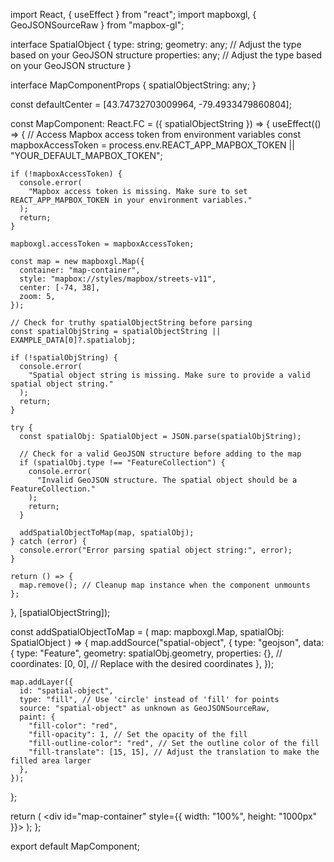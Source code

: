 import React, { useEffect } from "react";
import mapboxgl, { GeoJSONSourceRaw } from "mapbox-gl";

interface SpatialObject {
  type: string;
  geometry: any; // Adjust the type based on your GeoJSON structure
  properties: any; // Adjust the type based on your GeoJSON structure
}

interface MapComponentProps {
  spatialObjectString: any;
}

const defaultCenter = [43.74732703009964, -79.4933479860804];

const MapComponent: React.FC<MapComponentProps> = ({ spatialObjectString }) => {
  useEffect(() => {
    // Access Mapbox access token from environment variables
    const mapboxAccessToken =
      process.env.REACT_APP_MAPBOX_TOKEN || "YOUR_DEFAULT_MAPBOX_TOKEN";

    if (!mapboxAccessToken) {
      console.error(
        "Mapbox access token is missing. Make sure to set REACT_APP_MAPBOX_TOKEN in your environment variables."
      );
      return;
    }

    mapboxgl.accessToken = mapboxAccessToken;

    const map = new mapboxgl.Map({
      container: "map-container",
      style: "mapbox://styles/mapbox/streets-v11",
      center: [-74, 38],
      zoom: 5,
    });

    // Check for truthy spatialObjectString before parsing
    const spatialObjString = spatialObjectString || EXAMPLE_DATA[0]?.spatialobj;

    if (!spatialObjString) {
      console.error(
        "Spatial object string is missing. Make sure to provide a valid spatial object string."
      );
      return;
    }

    try {
      const spatialObj: SpatialObject = JSON.parse(spatialObjString);

      // Check for a valid GeoJSON structure before adding to the map
      if (spatialObj.type !== "FeatureCollection") {
        console.error(
          "Invalid GeoJSON structure. The spatial object should be a FeatureCollection."
        );
        return;
      }

      addSpatialObjectToMap(map, spatialObj);
    } catch (error) {
      console.error("Error parsing spatial object string:", error);
    }

    return () => {
      map.remove(); // Cleanup map instance when the component unmounts
    };
  }, [spatialObjectString]);

  const addSpatialObjectToMap = (
    map: mapboxgl.Map,
    spatialObj: SpatialObject
  ) => {
    map.addSource("spatial-object", {
      type: "geojson",
      data: {
        type: "Feature",
        geometry: spatialObj.geometry,
        properties: {},
        // coordinates: [0, 0], // Replace with the desired coordinates
      },
    });

    map.addLayer({
      id: "spatial-object",
      type: "fill", // Use 'circle' instead of 'fill' for points
      source: "spatial-object" as unknown as GeoJSONSourceRaw,
      paint: {
        "fill-color": "red",
        "fill-opacity": 1, // Set the opacity of the fill
        "fill-outline-color": "red", // Set the outline color of the fill
        "fill-translate": [15, 15], // Adjust the translation to make the filled area larger
      },
    });
  };

  return (
    <div id="map-container" style={{ width: "100%", height: "1000px" }}></div>
  );
};

export default MapComponent;
